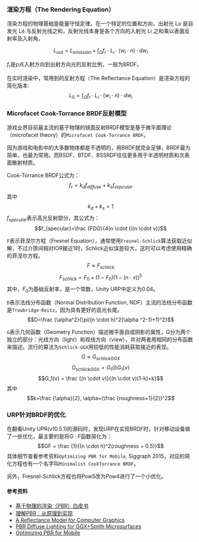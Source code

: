 ### 渲染方程（The Rendering Equation）
渲染方程的物理基础是能量守恒定律。在一个特定的位置和方向，出射光 Lo 是自发光 Le 与反射光线之和，反射光线本身是各个方向的入射光 Li 之和乘以表面反射率及入射角。

$$L_{out} = L_{emission} + \int_{\Omega}f_r \cdot L_i \cdot (w_i \cdot n) \cdot dw_i $$

$f_r$是p点入射方向到出射方向光的反射比例，一般为BRDF。

在实时渲染中，常用到的反射方程（The Reflectance Equation）是渲染方程的简化版本:
$$L_0 = \int_{\Omega}f_r \cdot L_i \cdot (w_i \cdot n) \cdot dw_i$$


### Microfacet Cook-Torrance BRDF反射模型

游戏业界目前最主流的基于物理的镜面反射BRDF模型是基于微平面理论（microfacet theory）的`Microfacet Cook-Torrance BRDF`。

因为游戏和电影中的大多数物体都是不透明的，用BRDF就完全足够，BRDF最为简单，也最为常用。而BSDF、BTDF、BSSRDF往往更多用于半透明材质和次表面散射材质。

Cook-Torrance BRDF公式为：
$$f_r = k_df_{diffuse}+k_sf_{sepcular}$$
其中
$$k_d+k_s=1$$
$f_{specular}$表示高光反射部分，其公式为：
$$f_{specular}=\frac {FDG}{4(n \cdot l)(n \cdot v)}$$

`F`表示菲涅尔方程（Fresnel Equation），通常使用`Fresnel-Schlick`算法获取近似解，不过介质间相对IOR接近1时，Schlick近似误差较大，这时可以考虑使用精确的菲涅尔方程。
$$F \approx F_{schlick}$$
$$F_{schlick} = F_0+(1-F_0)(1-(n \cdot v))^5$$
其中，$F_0$为基础反射率，是一个常数，Unity URP中定义为0.04。

`D`表示法线分布函数（Normal Distribution Function, NDF）主流的法线分布函数是`Trowbridge-Reitz`，因为具有更好的高光长尾。
$$D=\frac {\alpha^2}{\pi((n \cdot h)^2(\alpha ^2-1)+1)^2}$$

`G`表示几何函数（Geometry Function）描述微平面自成阴影的属性，G分为两个独立的部分：光线方向（light）和视线方向（view），并对两者用相同的分布函数来描述。流行的算法为`Schlick-GGX`用较低的性能消耗获取接近的表现。
$$G \approx G_{schlickGGX}$$
$$G_{schlickGGX}=G_1(l)G_1(v)$$
$$G_1(v) = \frac {(n \cdot v)}{(n \cdot v)(1-k)+k}$$ 
其中
$$k=\frac {\alpha}{2}, \alpha=(\frac {roughness+1}{2})^2$$

### URP针对BRDF的优化
在翻看Unity UPR(v10.5.1)的源码时，发现URP在实现BRDF时，针对移动设备做了一些优化，最主要的是将$G \cdot F$函数简化为：
$$GF = \frac {1}{(n \cdot h)^2(roughness + 0.5)}$$
具体细节查看参考资料`Optimizing PBR for Mobile`, Siggraph 2015，对应的简化方程也有一个名字叫`Minimalist CookTorrance BRDF`。

另外，Fresnel-Schlick方程也将Pow5改为Pow4进行了一个小优化。

#### 参考资料
- [基于物理的渲染（PBR）白皮书](https://zhuanlan.zhihu.com/p/53086060)
- [理解PBR：从原理到实现](https://neil3d.github.io/unreal/pbr-theory.html)
- [A Reflectance Model for Computer Graphics](https://graphics.pixar.com/library/ReflectanceModel/paper.pdf)
- [PBR Diffuse Lighting for GGX+Smith Microsurfaces](https://ubm-twvideo01.s3.amazonaws.com/o1/vault/gdc2017/Presentations/Hammon_Earl_PBR_Diffuse_Lighting.pdf)
- [Optimizing PBR for Mobile](https://community.arm.com/events/1155)